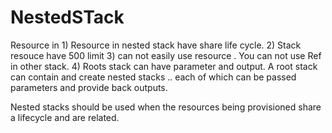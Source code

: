 # NestedSTack
Resource in
    1) Resource in nested stack have share life cycle.
    2) Stack resouce have 500 limit
    3) can not easily use resource . You can not use Ref in other stack.
    4) Roots stack can have parameter and output. 
A root stack can contain and create nested stacks .. each of which can be passed parameters and provide back outputs.

Nested stacks should be used when the resources being provisioned share a lifecycle and are related.